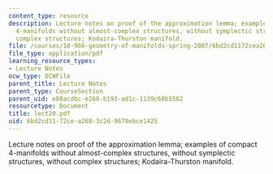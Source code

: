 ```yaml
---
content_type: resource
description: Lecture notes on proof of the approximation lemma; examples of compact
  4-manifolds without almost-complex structures, without symplectic structures, without
  complex structures; Kodaira-Thurston manifold.
file: /courses/18-966-geometry-of-manifolds-spring-2007/6bd2cd1172cea2683c2d9679ebce1425_lect20.pdf
file_type: application/pdf
learning_resource_types:
- Lecture Notes
ocw_type: OCWFile
parent_title: Lecture Notes
parent_type: CourseSection
parent_uid: e88acdbc-e268-b193-ad1c-1139c68b5502
resourcetype: Document
title: lect20.pdf
uid: 6bd2cd11-72ce-a268-3c2d-9679ebce1425
---
```

Lecture notes on proof of the approximation lemma; examples of compact 4-manifolds without almost-complex structures, without symplectic structures, without complex structures; Kodaira-Thurston manifold.

